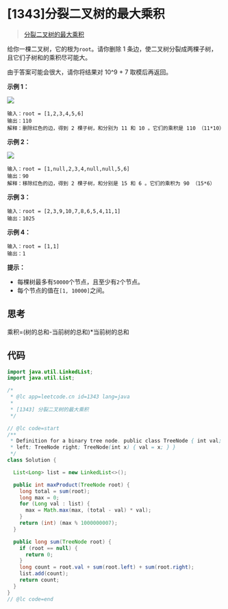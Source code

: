 # [1343]分裂二叉树的最大乘积

> [分裂二叉树的最大乘积](https://leetcode-cn.com/problems/maximum-product-of-splitted-binary-tree/description/)

给你一棵二叉树，它的根为`root`。请你删除 1 条边，使二叉树分裂成两棵子树，且它们子树和的乘积尽可能大。

由于答案可能会很大，请你将结果对 10^9 + 7 取模后再返回。

**示例 1：**

**![](https://assets.leetcode-cn.com/aliyun-lc-upload/uploads/2020/02/02/sample_1_1699.png)**

```
输入：root = [1,2,3,4,5,6]
输出：110
解释：删除红色的边，得到 2 棵子树，和分别为 11 和 10 。它们的乘积是 110 （11*10）
```

**示例 2：**

![](https://assets.leetcode-cn.com/aliyun-lc-upload/uploads/2020/02/02/sample_2_1699.png)

```
输入：root = [1,null,2,3,4,null,null,5,6]
输出：90
解释：移除红色的边，得到 2 棵子树，和分别是 15 和 6 。它们的乘积为 90 （15*6）
```

**示例 3：**

```
输入：root = [2,3,9,10,7,8,6,5,4,11,1]
输出：1025
```

**示例 4：**

```
输入：root = [1,1]
输出：1
```

**提示：**

- 每棵树最多有`50000`个节点，且至少有`2`个节点。
- 每个节点的值在`[1, 10000]`之间。

## 思考

乘积=(树的总和-当前树的总和)\*当前树的总和

## 代码

```java
import java.util.LinkedList;
import java.util.List;

/*
 * @lc app=leetcode.cn id=1343 lang=java
 *
 * [1343] 分裂二叉树的最大乘积
 */

// @lc code=start
/**
 * Definition for a binary tree node. public class TreeNode { int val; TreeNode
 * left; TreeNode right; TreeNode(int x) { val = x; } }
 */
class Solution {

  List<Long> list = new LinkedList<>();

  public int maxProduct(TreeNode root) {
    long total = sum(root);
    long max = 0;
    for (Long val : list) {
      max = Math.max(max, (total - val) * val);
    }
    return (int) (max % 1000000007);
  }

  public long sum(TreeNode root) {
    if (root == null) {
      return 0;
    }
    long count = root.val + sum(root.left) + sum(root.right);
    list.add(count);
    return count;
  }
}
// @lc code=end

```
